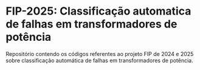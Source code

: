 # FIP-2025: Classificação automatica de falhas em transformadores de potência
Repositório contendo os códigos referentes ao projeto FIP de 2024 e 2025 sobre classificação automática de falhas em transformadores de potência.
